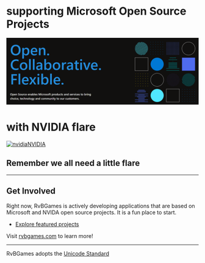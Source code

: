# supporting Microsoft Open Source Projects
[![microsoft](https://github.com/rvbgames/.github/blob/main/images/open-at-microsoft.png)](https://opensource.microsoft.com/{:target="_blank"})
# with NVIDIA flare
[![nvidia](https://github.com/rvbgames/.github/blob/main/images/A.png)NVIDIA](https://www.nvidia.com{:target="_blank"})

## Remember we all need a little flare

---

## Get Involved

Right now, RvBGames is actively developing applications that are based on Microsoft and NVIDA open source projects. It is a fun place to start.

* [Explore featured projects](https://github.com.rvbgames)

Visit [rvbgames.com](https://www.rvbgames.com) to learn more!

----

RvBGames adopts the [Unicode Standard](https://www.unicode.org/standard/standard.html)
